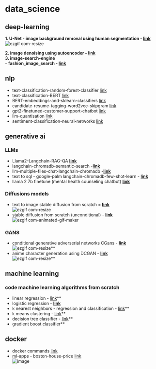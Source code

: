 # data_science
## deep-learning
**1. U-Net - image background removal using human segmentation - [link](https://github.com/SHRIDHARKN/data_science/blob/fe16b14432744f15d7513319a3697565f0cacdfb/deep_learning/image_segmentation/human_segmentation/human_segmentation.ipynb)**<br>
![ezgif com-resize](https://github.com/SHRIDHARKN/data_science/assets/74343939/69a27345-ecce-41a7-94e1-67251489a542)

**2. image denoising using autoencoder - [link](https://github.com/SHRIDHARKN/data_science/blob/main/deep_learning/image_denoising_autoencoder/image_denoising.ipynb)**<br>
**3. image-search-engine**<br>
       - **fashion_image_search - [link](https://github.com/SHRIDHARKN/data_science/blob/main/deep_learning/image_search_engine)**<br>       

## nlp
- text-classification-random-forest-classifier [link](https://github.com/SHRIDHARKN/data_science/blob/main/nlp/text_classification/Text_Classification_Random_Forest_Classifier.ipynb)<br>
- text-classification-BERT [link](https://github.com/SHRIDHARKN/data_science/blob/main/nlp/bert/Text%20Classification%20Using%20BERT.ipynb)<br>
- BERT-embeddings-and-sklearn-classifiers [link](https://github.com/SHRIDHARKN/data_science/blob/main/nlp/bert/Text_classification_using_BERT_embeddings_and_sklearn_classifiers.ipynb)<br>
- candidate-resume-tagging-word2vec-skipgram [link](https://github.com/SHRIDHARKN/data_science/blob/main/nlp/candidate_n_resume_tagging/candidate_n_resume_tagging_from_job_description.ipynb)<br>
- gpt2-finetuned-customer-support-chatbot [link](https://github.com/SHRIDHARKN/data_science/blob/main/nlp/llm/gpt2_finetune_cust_supp.ipynb)<br>
- llm-quantisation [link](https://github.com/SHRIDHARKN/data_science/blob/main/nlp/llm/quantization-memory-footprint.ipynb)<br>
- sentiment-classification-neural-networks  [link](https://github.com/SHRIDHARKN/data_science/blob/main/nlp/text_classification/emotion%20classification.ipynb)<br>
## generative ai
### LLMs
- Llama2-Langchain-RAG-QA **[link](https://github.com/SHRIDHARKN/data_science/blob/main/projects/generative-ai/llama2-rag-qa.ipynb)**
- langchain-chromadb-semantic-search -**[link](https://github.com/SHRIDHARKN/data_science/blob/main/nlp/llm/semantic_search.ipynb)**
- llm-multiple-files-chat-langchain-chromadb -**[link](https://github.com/SHRIDHARKN/data_science/blob/main/nlp/llm/document_based_qa_langchain.ipynb)**
- text to sql - google-palm langchain-chromadb-few-shot-learn - **[link](https://github.com/SHRIDHARKN/data_science/blob/main/nlp/llm/text2llm_fewshotlearn.ipynb)**
- llama 2 7b finetune (mental health counseling chatbot) **[link](https://github.com/SHRIDHARKN/data_science/blob/main/nlp/llm/llama_mental_health.ipynb)**     

### Diffusions models
- text to image stable diffusion from scratch = **[link](https://github.com/SHRIDHARKN/data_science/blob/main/generative_ai/text_2_image_stable_diffusion.ipynb)**<br>
   ![ezgif com-resize](https://github.com/user-attachments/assets/d84036ec-b76b-44e9-b0a6-e2b5c71db17d)
- stable diffusion from scratch (unconditional) - **[link](https://github.com/SHRIDHARKN/data_science/blob/main/deep_learning/generative_ai/stable-diffusion-mini.ipynb)**<br>
![ezgif com-animated-gif-maker](https://github.com/SHRIDHARKN/data_science/assets/74343939/17988cb2-83b9-4720-abe6-f0d7273ffcdd)
### GANS
- conditional generative adverserial networks CGans - **[link](https://github.com/SHRIDHARKN/data_science/blob/main/deep_learning/conditional_gans/conditional_gans_mnist.ipynb)**<br>
![ezgif com-resize](https://github.com/SHRIDHARKN/data_science/assets/74343939/9655f786-f130-46ca-b623-01be9702975e)**<br>
- anime character generation using DCGAN - **[link](https://github.com/SHRIDHARKN/data_science/blob/main/deep_learning/generative_ai/anime_char_generator/generate-anime-DCGAN.ipynb)**<br>
      ![ezgif com-resize](https://github.com/SHRIDHARKN/data_science/assets/74343939/36d23434-d570-460b-a814-4bcbc49b5831)**<br>

## machine learning
### code machine learning algorithms from scratch
- linear regression - [link](https://github.com/SHRIDHARKN/data_science/blob/main/code_ml_from_scratch/LinearRegression.py)**<br>
- logistic regression - **[link](https://github.com/SHRIDHARKN/data_science/blob/main/code_ml_from_scratch/LogisticRegression.py)**<br>
- k nearest neighbors - regression and classification - [link](https://github.com/SHRIDHARKN/data_science/blob/main/code_ml_from_scratch/KNearestNeighbors.py)**<br>
- k means clustering - [link](https://github.com/SHRIDHARKN/data_science/blob/main/code_ml_from_scratch/Kmeans.py)**<br>
- decision tree classifier - [link](https://github.com/SHRIDHARKN/data_science/blob/main/code_ml_from_scratch/DecisionTreeClasssifier.py)**<br>
- gradient boost classifier**<br>

## docker
- docker commands [link](https://github.com/SHRIDHARKN/data_science/blob/main/docker/docker_commands.md)<br>
- ml-apps -
 boston-house-price [link](https://github.com/SHRIDHARKN/data_science/blob/main/docker/boston-hp-pred-app/project.md)<br>
![image](https://github.com/SHRIDHARKN/data_science/assets/74343939/45dc5bb3-6a84-4136-aa27-12138d77f544)
